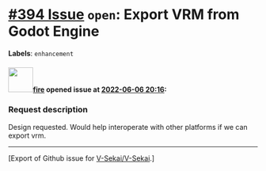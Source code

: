# [\#394 Issue](https://github.com/V-Sekai/V-Sekai/issues/394) `open`: Export VRM from Godot Engine
**Labels**: `enhancement`


#### <img src="https://avatars.githubusercontent.com/u/32321?u=c2e06a3d2b49a467aa907e54aa259516440267cc&v=4" width="50">[fire](https://github.com/fire) opened issue at [2022-06-06 20:16](https://github.com/V-Sekai/V-Sekai/issues/394):

### Request description

Design requested. Would help interoperate with other platforms if we can export vrm.




-------------------------------------------------------------------------------



[Export of Github issue for [V-Sekai/V-Sekai](https://github.com/V-Sekai/V-Sekai).]
